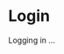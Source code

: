 # Login

<script src='./app/tools.js'></script>

<script>
async function login() {

    let el = document.getElementById("result");

    let url = tools.build_api_url("obtain_first_webtoken");
    let init = {method: "GET", headers:{}};
    let res = await fetch(url, init);

    if (res.status != 200) {
        let text = await res.text();
        el.innerText = "Could not get token: " + text;
        el.innerHTML = el.innerHTML + "<br><a href='../'>TimeTagger home</a>";
        return;
    }

    let token = await res.text();
    tools.set_auth_info_from_token(token)
    el.innerText = "Token exchange succesful";

    location.replace(location.hash ? location.hash.slice(1) : "./app/");
}

window.addEventListener('load', login);
</script>

Logging in ...

<p id='result'></p>
